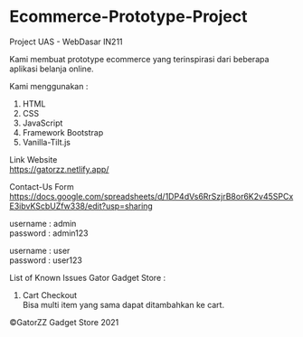 # Ecommerce-Prototype-Project
Project UAS - WebDasar IN211

Kami membuat prototype ecommerce yang terinspirasi dari beberapa aplikasi belanja online.

Kami menggunakan :
1. HTML
2. CSS
3. JavaScript
4. Framework Bootstrap
5. Vanilla-Tilt.js

Link Website <br />
https://gatorzz.netlify.app/

Contact-Us Form <br />
https://docs.google.com/spreadsheets/d/1DP4dVs6RrSzjrB8or6K2v45SPCxE3ibvKScbUZfw338/edit?usp=sharing

username : admin <br />
password : admin123

username : user <br />
password : user123

List of Known Issues Gator Gadget Store : <br />
1. Cart Checkout <br /> Bisa multi item yang sama dapat ditambahkan ke cart. <br />

©GatorZZ Gadget Store 2021
